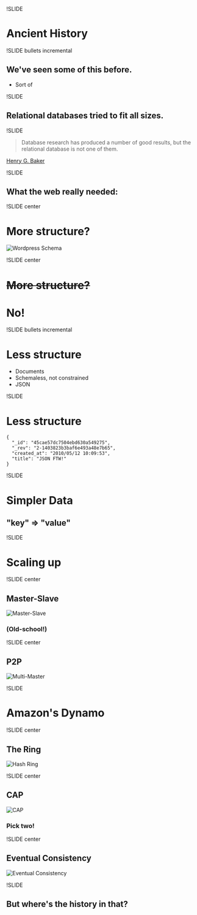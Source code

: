!SLIDE

# Ancient History #

!SLIDE bullets incremental

## We've seen some of this before. ##

* Sort of

!SLIDE

## Relational databases tried to fit all sizes. ##

!SLIDE

> Database research has produced a number of good results, but the relational database is not one of them.

<p class="caption"><a href="http://home.pipeline.com/~hbaker1/letters/CACM-RelationalDatabases.html">Henry G. Baker</a></p>

!SLIDE

## What the web really needed: ##

!SLIDE center

# More structure? #

![Wordpress Schema](wordpress_schema.jpg)

!SLIDE center

<h1 style="text-decoration: line-through"><strike style="position:relative;top:1px">More structure?</strike></h1>

# No! #

!SLIDE bullets incremental

# Less structure #

* Documents
* Schemaless, not constrained
* JSON

!SLIDE

# Less structure #

    {
      "_id": "45cae57dc7504ebd630a549275",
      "_rev": "2-1403823b3baf6e493a48e7b65",
      "created_at": "2010/05/12 10:09:53",
      "title": "JSON FTW!"
    }


!SLIDE

# Simpler Data #

## "key" => "value" ##

!SLIDE

# Scaling up #

!SLIDE center

## Master-Slave ##

![Master-Slave](master_slave.png)

### (Old-school!) ###

!SLIDE center

## P2P ##

![Multi-Master](multi_master.png)

!SLIDE

# Amazon's Dynamo #

!SLIDE center

## The Ring ##

![Hash Ring](hash_ring.png)

!SLIDE center

## CAP ##

![CAP](cap.png)

### Pick two! ###

!SLIDE center
<br/>
## Eventual Consistency ##

![Eventual Consistency](eventual.jpg)

!SLIDE

## But where's the history in that? ##
